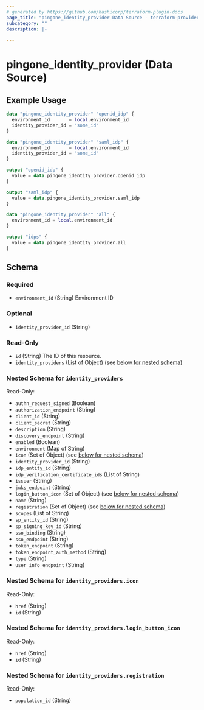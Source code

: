 ```yaml
---
# generated by https://github.com/hashicorp/terraform-plugin-docs
page_title: "pingone_identity_provider Data Source - terraform-provider-pingone"
subcategory: ""
description: |-
  
---
```


# pingone_identity_provider (Data Source)



## Example Usage

```terraform
data "pingone_identity_provider" "openid_idp" {
  environment_id       = local.environment_id
  identity_provider_id = "some_id"
}

data "pingone_identity_provider" "saml_idp" {
  environment_id       = local.environment_id
  identity_provider_id = "some_id"
}

output "openid_idp" {
  value = data.pingone_identity_provider.openid_idp
}

output "saml_idp" {
  value = data.pingone_identity_provider.saml_idp
}

data "pingone_identity_provider" "all" {
  environment_id = local.environment_id
}

output "idps" {
  value = data.pingone_identity_provider.all
}
```

<!-- schema generated by tfplugindocs -->
## Schema

### Required

- `environment_id` (String) Environment ID

### Optional

- `identity_provider_id` (String)

### Read-Only

- `id` (String) The ID of this resource.
- `identity_providers` (List of Object) (see [below for nested schema](#nestedatt--identity_providers))

<a id="nestedatt--identity_providers"></a>
### Nested Schema for `identity_providers`

Read-Only:

- `authn_request_signed` (Boolean)
- `authorization_endpoint` (String)
- `client_id` (String)
- `client_secret` (String)
- `description` (String)
- `discovery_endpoint` (String)
- `enabled` (Boolean)
- `environment` (Map of String)
- `icon` (Set of Object) (see [below for nested schema](#nestedobjatt--identity_providers--icon))
- `identity_provider_id` (String)
- `idp_entity_id` (String)
- `idp_verification_certificate_ids` (List of String)
- `issuer` (String)
- `jwks_endpoint` (String)
- `login_button_icon` (Set of Object) (see [below for nested schema](#nestedobjatt--identity_providers--login_button_icon))
- `name` (String)
- `registration` (Set of Object) (see [below for nested schema](#nestedobjatt--identity_providers--registration))
- `scopes` (List of String)
- `sp_entity_id` (String)
- `sp_signing_key_id` (String)
- `sso_binding` (String)
- `sso_endpoint` (String)
- `token_endpoint` (String)
- `token_endpoint_auth_method` (String)
- `type` (String)
- `user_info_endpoint` (String)

<a id="nestedobjatt--identity_providers--icon"></a>
### Nested Schema for `identity_providers.icon`

Read-Only:

- `href` (String)
- `id` (String)


<a id="nestedobjatt--identity_providers--login_button_icon"></a>
### Nested Schema for `identity_providers.login_button_icon`

Read-Only:

- `href` (String)
- `id` (String)


<a id="nestedobjatt--identity_providers--registration"></a>
### Nested Schema for `identity_providers.registration`

Read-Only:

- `population_id` (String)


